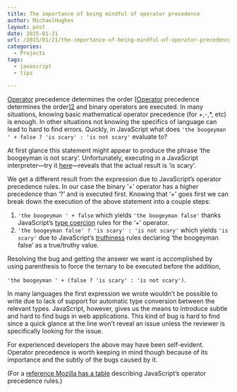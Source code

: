 ```yaml
---
title: The importance of being mindful of operator precedence
author: MichaelHughes
layout: post
date: 2015-01-21
url: /2015/01/21/the-importance-of-being-mindful-of-operator-precedence/
categories:
  - Projects
tags:
  - javascript
  - tips

---
```

[Operator][1] precedence determines the order [[Operator][1] precedence determines the order][2] and binary operators are executed. In many situations, knowing basic mathematical operator precedence (for +,-,*, etc) is enough. In other situations not knowing the specifics of language can lead to hard to find errors. Quickly, in JavaScript what does `'the boogeyman ' + false ? 'is scary' : 'is not scary'` evaluate to?

<!--more-->

At first glance this statement might appear to produce the phrase &#8216;the boogeyman is not scary&#8217;. Unfortunately, executing in a JavaScript interpreter—try it [here][3]—reveals that the actual result is &#8216;is scary&#8217;.

We get a different result from the expression due to JavaScript&#8217;s operator precedence rules. In our case the binary &#8216;+&#8217; operator has a higher precedence than &#8216;?&#8217; and is executed first. Knowing that &#8216;+&#8217; goes first we can break down the execution of the above statement into a couple steps:

  1. `'the boogeyman ' + false` which yields `'the boogeyman false'` thanks JavaScript’s [type coercion][4] rules for the &#8216;+&#8217; operator.
  2. `'the boogeyman false' ? 'is scary' : 'is not scary'` which yields `'is scary'` due to JavaScript’s [truthiness][5] rules declaring &#8216;the boogeyman false&#8217; as a true/truthy value.

Resolving the bug and getting the answer we want is accomplished by using parenthesis to force the ternary to be executed before the addition,
  
`'the boogeyman ' + (false ? 'is scary' : 'is not scary')`.

In many languages the first expression we wrote wouldn’t be possible to write due to lack of support for automatic type conversion between the relevant types. JavaScript, however, gives us the means to introduce subtle and hard to find bugs in web applications. This kind of bug is hard to find since a quick glance at the line won’t reveal an issue unless the reviewer is specifically looking for the issue.

For experienced developers the above may have been self-evident. Operator precedence is worth keeping in mind though because of its importance and the subtly of the bugs caused by it.

(For a [reference Mozilla has a table][6] describing JavaScript’s operator precedence rules.)

 [1]: http://en.wikipedia.org/wiki/Operator_%28computer_programming%29
 [2]: http://en.wikipedia.org/wiki/Unary_operation
 [3]: http://repl.it/languages/JavaScript
 [4]: http://en.wikipedia.org/wiki/Type_conversion
 [5]: http://11heavens.com/falsy-and-truthy-in-javascript
 [6]: https://developer.mozilla.org/en-US/docs/Web/JavaScript/Reference/Operators/Operator_Precedence?redirectlocale=en-US&redirectslug=JavaScript%2FReference%2FOperators%2FOperator_Precedence